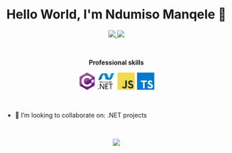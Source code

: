 <h1 align="center">Hello World, I'm Ndumiso Manqele 👋</h1>

<p align="center">
  <a href="https://linkedin.com/in/ndumiso-manqele-7ab144152" target="_blank">
    <img src="https://img.icons8.com/fluent/48/000000/linkedin.png" />
  </a>

  <a href="https://twitter.com/NduManqele" target="_blank">
    <img src="https://img.icons8.com/fluent/48/000000/twitter.png" />
  </a>
</p>

</br>

<p align="center"> 
  <strong>
    Professional skills
  </strong>
</p>

<p align="center"> 
  <img src="https://raw.githubusercontent.com/devicons/devicon/master/icons/csharp/csharp-original.svg" alt="csharp" width="40" height="40" />
  <img src="https://raw.githubusercontent.com/devicons/devicon/master/icons/dot-net/dot-net-original-wordmark.svg" alt="dotnet" width="40" height="40" />
  <img src="https://raw.githubusercontent.com/devicons/devicon/master/icons/javascript/javascript-original.svg" alt="javascript" width="40" height="40" />
  <img src="https://raw.githubusercontent.com/devicons/devicon/master/icons/typescript/typescript-original.svg" alt="typescript" width="40" height="40" />
</p>

</br>

- 👯 I’m looking to collaborate on: .NET projects

</br>

<p align="center">
 <a href="#" alt="Ndumiso Manqele's github stats">
  <img src="https://github-readme-stats.vercel.app/api?username=Nduh0976&theme=tokyonight&show_icons=true" />
 </a>
</p>
